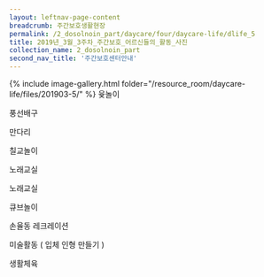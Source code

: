 ```yaml
--- 
layout: leftnav-page-content 
breadcrumb: 주간보호생활현장 
permalink: /2_dosolnoin_part/daycare/four/daycare-life/dlife_5
title: 2019년_3월_3주차_주간보호_어르신들의_활동_사진
collection_name: 2_dosolnoin_part
second_nav_title: '주간보호센터안내' 
---
```

{% include image-gallery.html folder="/resource_room/daycare-life/files/201903-5/" %}
윷놀이

풍선배구

만다리

칠교놀이

노래교실

노래교실

큐브놀이

손율동 레크레이션

미술활동 ( 입체 인형 만들기 )

생활체육